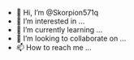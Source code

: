 - 👋 Hi, I’m @Skorpion571q
- 👀 I’m interested in ...
- 🌱 I’m currently learning ...
- 💞️ I’m looking to collaborate on ...
- 📫 How to reach me ...

<!---
Skorpion571q/Skorpion571q is a ✨ special ✨ repository because its `README.md` (this file) appears on your GitHub profile.
You can click the Preview link to take a look at your changes.
--->
